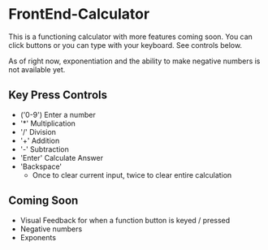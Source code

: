# FrontEnd-Calculator
 
This is a functioning calculator with more features coming soon. You can click buttons or you can type with your keyboard. See controls below.

As of right now, exponentiation and the ability to make negative numbers is not available yet. 



## Key Press Controls
* ('0-9') Enter a number
* '\*'    Multiplication
* '/'     Division
* '+'     Addition
* '-'     Subtraction
* 'Enter' Calculate Answer
* 'Backspace' 
    - Once to clear current input, twice to clear entire calculation


## Coming Soon
* Visual Feedback for when a function button is keyed / pressed
* Negative numbers
* Exponents
